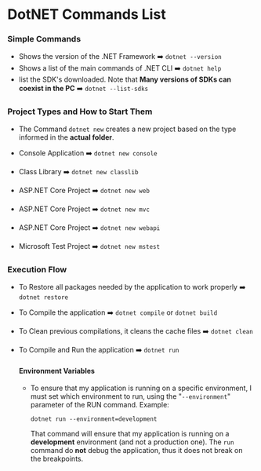 # DotNET Commands List

### Simple Commands

- Shows the version of the .NET Framework :arrow_right: `dotnet --version `
- Shows a list of the main commands of .NET CLI :arrow_right: `dotnet help`
- list the SDK's downloaded. Note that  **Many versions of SDKs can coexist in the PC** :arrow_right: `dotnet --list-sdks`

### Project Types and How to Start Them

- The Command `dotnet new` creates a new project based on the type informed in the **actual folder**.

- Console Application :arrow_right: `dotnet new console`

- Class Library :arrow_right: `dotnet new classlib`

- ASP.NET Core Project :arrow_right: `dotnet new web`

- ASP.NET Core Project :arrow_right: `dotnet new mvc`

- ASP.NET Core Project :arrow_right: `dotnet new webapi`

- Microsoft Test Project :arrow_right: `dotnet new mstest`

### Execution Flow

- To Restore all packages needed by the application to work properly :arrow_right: `dotnet restore`

- To Compile the application :arrow_right: `dotnet compile` or `dotnet build`

- To Clean previous compilations, it cleans the cache files :arrow_right: `dotnet clean`

- To Compile and Run the application :arrow_right: `dotnet run`

    #### Environment Variables
    - To ensure that my application is running on a specific environment, I must set which environment to run, using the "`--environment`" parameter of the RUN command. Example:
        
        `dotnet run --environment=development`
        
        That command will ensure that my application is running on a **development** environment (and not a production one).
        The `run` command do **not** debug the application, thus it does not break on the breakpoints.

